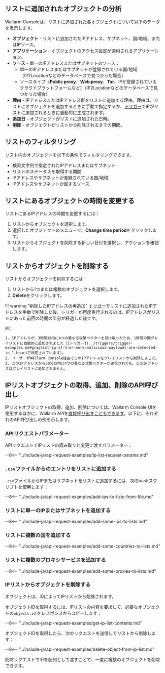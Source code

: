 [access-wallarm-api-docs]: ../../api/overview.md#your-own-client
[application-docs]:        ../settings/applications.md

## リストに追加されたオブジェクトの分析

Wallarm Consoleは、リストに追加された各オブジェクトについて以下のデータを表示します。

* **オブジェクト** - リストに追加されたIPアドレス、サブネット、国/地域、またはIPソース。
* **アプリケーション** - オブジェクトのアクセス設定が適用されるアプリケーション。
* **ソース** - 単一のIPアドレスまたはサブネットのソース：
    * 単一のIPアドレスまたはサブネットが登録されている国/地域（IP2Locationなどのデータベースで見つかった場合）
    * ソースタイプ（**Public proxy**、**Web proxy**、**Tor**、IPが登録されているクラウドプラットフォームなど）（IP2Locationなどのデータベースで見つかった場合）
* **理由** - IPアドレスまたはIPアドレス群をリストに追加する理由。理由は、リストにオブジェクトを追加するときに手動で指定するか、[トリガー](../triggers/triggers.md)でIPがリストに追加されるときに自動的に生成されます。
* **追加日** - オブジェクトがリストに追加された日時。
* **削除** - オブジェクトがリストから削除されるまでの期間。

## リストのフィルタリング

リスト内のオブジェクトを以下の条件でフィルタリングできます。

* 検索文字列で指定されたIPアドレスまたはサブネット
* リストのステータスを取得する期間
* IPアドレスやサブネットが登録されている国/地域
* IPアドレスやサブネットが属するソース

## リストにあるオブジェクトの時間を変更する

リストにあるIPアドレスの時間を変更するには：

1. リストからオブジェクトを選択します。
2. 選択したオブジェクトのメニューで、**Change time period**をクリックします。
3. リストからオブジェクトを削除する新しい日付を選択し、アクションを確認します。

## リストからオブジェクトを削除する

リストからオブジェクトを削除するには：

1. リストから1つまたは複数のオブジェクトを選択します。
2. **Delete**をクリックします。

!!! warning "削除したIPアドレスの再追加"
    [トリガー](../triggers/triggers.md)でリストに追加されたIPアドレスを手動で削除した後、トリガーが再度実行されるのは、IPアドレスがリストにあった前回の時間の半分が経過した後です。
    
    例：

    1. IPアドレスが、3時間以内に4つの異なる攻撃ベクターを受け取ったため、1時間の間グレイリストに自動的に追加されました（[トリガー](../triggers/trigger-examples.md#graylist-ip-if-4-or-more-malicious-payloads-are-detected-in-1-hour)で設定されています）。
    2. ユーザーがWallarm Console経由でこのIPアドレスをグレイリストから削除しました。
    3. このIPアドレスから30分以内に4つの異なる攻撃ベクターが送信されても、このIPアドレスはグレイリストに追加されません。

## IPリストオブジェクトの取得、追加、削除のAPI呼び出し

IPリストオブジェクトの取得、追加、削除については、Wallarm Console UIを使用するほかに、Wallarm APIを[直接呼び出すこともできます](../../api/overview.md)。以下に、それぞれのAPI呼び出しの例を示します。

### APIリクエストパラメーター

APIリクエストでIPリストの読み取りと変更に渡すパラメーター：

--8<-- "../include-ja/api-request-examples/ip-list-request-params.md"

### `.csv`ファイルからのエントリをリストに追加する

`.csv`ファイルからIPまたはサブネットをリストに追加するには、次のbashスクリプトを使用します：

--8<-- "../include-ja/api-request-examples/add-ips-to-lists-from-file.md"

### リストに単一のIPまたはサブネットを追加する

--8<-- "../include-ja/api-request-examples/add-some-ips-to-lists.md"

### リストに複数の国を追加する

--8<-- "../include-ja/api-request-examples/add-some-countries-to-lists.md"

### リストに複数のプロキシサービスを追加する

--8<-- "../include-ja/api-request-examples/add-some-proxies-to-lists.md"

### IPリストからオブジェクトを削除する

オブジェクトは、IDによってIPリストから削除されます。

オブジェクトIDを取得するには、IPリストの内容を要求して、必要なオブジェクトの`objects.id` をレスポンスからコピーします：

--8<-- "../include-ja/api-request-examples/get-ip-list-contents.md"

オブジェクトIDを取得したら、次のリクエストを送信してリストから削除します：

--8<-- "../include-ja/api-request-examples/delete-object-from-ip-list.md"

削除リクエストでIDを配列として渡すことで、一度に複数のオブジェクトを削除できます。
